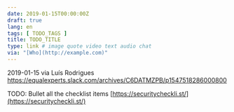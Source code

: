 ```yaml
---
date: 2019-01-15T00:00:00Z
draft: true
lang: en
tags: [ TODO_TAGS ]
title: TODO_TITLE
type: link # image quote video text audio chat
via: "[Who](http://example.com)"
---
```



2019-01-15 via Luís Rodrigues
https://equalexperts.slack.com/archives/C6DATMZPB/p1547518286000800

TODO: Bullet all the checklist items
[https://securitycheckli.st/](https://securitycheckli.st/)

